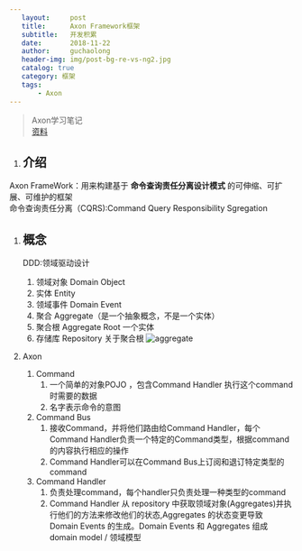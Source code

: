 ```yaml
---
   layout:     post
   title:      Axon Framework框架
   subtitle:   开发积累
   date:       2018-11-22
   author:     guchaolong
   header-img: img/post-bg-re-vs-ng2.jpg
   catalog: true
   category: 框架
   tags:
       - Axon
---
```

>Axon学习笔记  
> [资料](https://skyao.gitbooks.io/leaning-axon/content/concept/)
>


1. ## 介绍
Axon FrameWork：用来构建基于 __命令查询责任分离设计模式__ 的可伸缩、可扩展、可维护的框架  
命令查询责任分离（CQRS):Command Query Responsibility Sgregation

1. ## 概念
    DDD:领域驱动设计  
    1. 领域对象 Domain Object
    1. 实体 Entity
    1. 领域事件 Domain Event
    1. 聚合 Aggregate（是一个抽象概念，不是一个实体）
    1. 聚合根 Aggregate Root 一个实体
    1. 存储库 Repository
    关于聚合根
    ![aggregate](../_posts_images/aggregate.png)
    
1. Axon
    1. Command  
        1. 一个简单的对象POJO ，包含Command Handler 执行这个command时需要的数据
        2. 名字表示命令的意图    
    1. Command Bus
        1. 接收Command，并将他们路由给Command Handler，每个Command Handler负责一个特定的Command类型，根据command的内容执行相应的操作
        2. Command Handler可以在Command Bus上订阅和退订特定类型的command
    3. Command Handler
        1. 负责处理command，每个handler只负责处理一种类型的command
        2. Command Handler 从 repository 中获取领域对象(Aggregates)并执行他们的方法来修改他们的状态,Aggregates 的状态变更导致 Domain Events 的生成。Domain Events 和 Aggregates 组成 domain model / 领域模型
    


